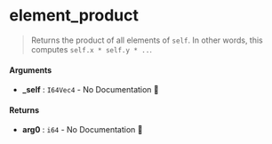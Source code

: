 # element\_product

>  Returns the product of all elements of `self`.
>  In other words, this computes `self.x * self.y * ..`.

#### Arguments

- **\_self** : `I64Vec4` \- No Documentation 🚧

#### Returns

- **arg0** : `i64` \- No Documentation 🚧